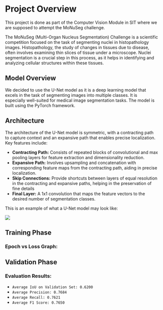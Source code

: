 # Project Overview
This project is done as part of the Computer Vision Module in SIT where we are supposed to attempt the MoNuSeg challenge.

The MoNuSeg (Multi-Organ Nucleus Segmentation) Challenge is a scientific competition focused on the task of segmenting nuclei in histopathology images. Histopathology, the study of changes in tissues due to disease, often involves examining thin slices of tissue under a microscope. Nuclei segmentation is a crucial step in this process, as it helps in identifying and analyzing cellular structures within these tissues.

<div>
  <h2>Model Overview</h2>
  <p>We decided to use the U-Net model as it is a deep learning model that excels in the task of segmenting images into multiple classes. It is especially well-suited for medical image segmentation tasks. The model is built using the PyTorch framework.</p>
  <h2>Architecture</h2>
  <p>The architecture of the U-Net model is symmetric, with a contracting path to capture context and an expansive path that enables precise localization. Key features include:</p>
  <ul>
      <li><strong>Contracting Path:</strong> Consists of repeated blocks of convolutional and max pooling layers for feature extraction and dimensionality reduction.</li>
      <li><strong>Expansive Path:</strong> Involves upsampling and concatenation with corresponding feature maps from the contracting path, aiding in precise localization.</li>
      <li><strong>Skip Connections:</strong> Provide shortcuts between layers of equal resolution in the contracting and expansive paths, helping in the preservation of fine details </li>
      <li><strong>Final Layer:</strong> A 1x1 convolution that maps the feature vectors to the desired number of segmentation classes.</li>
  </ul>
  <p>This is an example of what a U-Net model may look like:</p>
  <img src="https://github.com/avintech/monuseg-challenge/assets/64296499/e7d14708-2175-43a6-816e-359c67af72e6">
</div>
<div>
  <h2>Training Phase</h2>
  <h3>Epoch vs Loss Graph:</h3>
  <Insert Epoch vs Loss Graph & Description Here>
  
  <h2>Validation Phase</h2>
  <h3>Evaluation Results:</h3>
    <ul>
      <li><code>Average IoU on Validation Set: 0.6200</code></li>
      <li><code>Average Precision: 0.7684</code></li>
      <li><code>Average Recall: 0.7621</code></li>
      <li><code>Average F1 Score: 0.7650</code></li>
  </ul>
</div>
